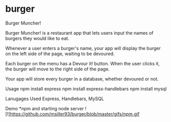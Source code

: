 # burger
Burger Muncher!

Burger Muncher! is a restaurant app that lets users input the names of burgers they would like to eat.

Whenever a user enters a burger's name, your app will display the burger on the left side of the page, waiting to be devoured.

Each burger on the menu has a Devour it! button. When the user clicks it, the burger will move to the right side of the page.

Your app will store every burger in a database, whether devoured or not.

Usage
npm install express npm install express-handlebars npm install mysql

Lanugages Used
Express, Handlebars, MySQL

Demo
*npm and starting node server
![!]https://github.com/msiller93/burger/blob/master/gifs/npm.gif
